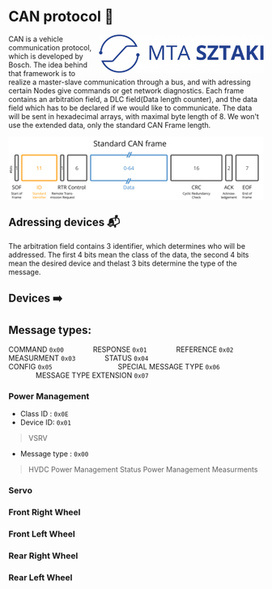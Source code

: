 # CAN protocol 📑

<img align="right" width="325" height="75" src="https://github.com/istvan-knab/jarmuiranyitas_2/blob/main/Old%20Documentation/Pictures/sztaki_logo_kek.png">

CAN is a vehicle communication protocol, which is developed by Bosch. The idea behind that framework is to realize a master-slave communication through a bus, and with adressing certain Nodes give commands or get network diagnostics. Each frame contains an arbitration field, a DLC field(Data length counter), and the data field which has to be declared if we would like to communicate. The data will be sent in hexadecimal arrays, with maximal byte length of 8. We won't use the extended data, only the standard CAN Frame length.

<img align="center" src="https://github.com/istvan-knab/jarmuiranyitas_2/blob/main/Old%20Documentation/Pictures/CAN-bus-frame-standard-message-SOF-ID-RTR-Control-Data-CRC-ACK-EOF.svg">

## Adressing devices 📬
The arbitration field contains 3 identifier, which determines who will be addressed. The first 4 bits mean the class of the data, the second 4 bits mean the desired device and thelast 3 bits determine the type of the message.

## Devices ➡️
## Message types: 
COMMAND `0x00`  &emsp; &emsp; &emsp; RESPONSE `0x01` &emsp; &emsp; &emsp; REFERENCE `0x02` &emsp; &emsp; &emsp;  MEASURMENT `0x03` &emsp; &emsp; &emsp;   STATUS `0x04` </br>  CONFIG `0x05` &emsp; &emsp; &emsp; &emsp; &emsp; &emsp; &emsp;   SPECIAL MESSAGE TYPE `0x06` &emsp; &emsp; &emsp; &emsp; &emsp; &emsp; &emsp; MESSAGE TYPE EXTENSION `0x07`
  



### Power Management
- Class ID :  `0x0E`
- Device ID: `0x01`

> VSRV
- Message type :  `0x00`
> HVDC
> Power Management Status
> Power Management Measurments
### Servo
### Front Right Wheel
### Front Left Wheel
### Rear Right Wheel
### Rear Left Wheel

